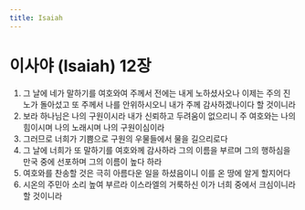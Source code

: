 ```yaml
---
title: Isaiah
---
```


# 이사야 (Isaiah) 12장
1. 그 날에 네가 말하기를 여호와여 주께서 전에는 내게 노하셨사오나 이제는 주의 진노가 돌아섰고 또 주께서 나를 안위하시오니 내가 주께 감사하겠나이다 할 것이니라
1. 보라 하나님은 나의 구원이시라 내가 신뢰하고 두려움이 없으리니 주 여호와는 나의 힘이시며 나의 노래시며 나의 구원이심이라
1. 그러므로 너희가 기쁨으로 구원의 우물들에서 물을 길으리로다
1. 그 날에 너희가 또 말하기를 여호와께 감사하라 그의 이름을 부르며 그의 행하심을 만국 중에 선포하며 그의 이름이 높다 하라
1. 여호와를 찬송할 것은 극히 아름다운 일을 하셨음이니 이를 온 땅에 알게 할지어다
1. 시온의 주민아 소리 높여 부르라 이스라엘의 거룩하신 이가 너희 중에서 크심이니라 할 것이니라